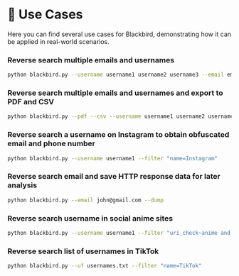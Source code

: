 # 🧐 Use Cases

Here you can find several use cases for Blackbird, demonstrating how it can be applied in real-world scenarios.

### Reverse search multiple emails and usernames

```bash
python blackbird.py --username username1 username2 username3 --email email@email email1@email email2@email
```

### Reverse search multiple emails and usernames and export to PDF and CSV

```bash
python blackbird.py --pdf --csv --username username1 username2 username3 --email email@email.com email1@email.com email2@email.com
```

### Reverse search a username on Instagram to obtain obfuscated email and phone number

```bash
python blackbird.py --username username1 --filter "name=Instagram"
```

### Reverse search email and save HTTP response data for later analysis

```bash
python blackbird.py --email john@gmail.com --dump
```

### Reverse search username in social anime sites

```bash
python blackbird.py --username username1 --filter "uri_check~anime and cat=social"
```

### Reverse search list of usernames in TikTok

```bash
python blackbird.py --uf usernames.txt --filter "name=TikTok"
```
